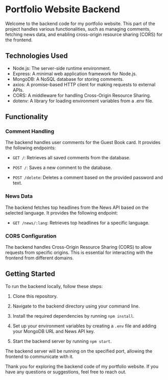 # Portfolio Website Backend

Welcome to the backend code for my portfolio website. This part of the project handles various functionalities, such as managing comments, fetching news data, and enabling cross-origin resource sharing (CORS) for the frontend.

## Technologies Used

- Node.js: The server-side runtime environment.
- Express: A minimal web application framework for Node.js.
- MongoDB: A NoSQL database for storing comments.
- axios: A promise-based HTTP client for making requests to external APIs.
- CORS: A middleware for handling Cross-Origin Resource Sharing.
- dotenv: A library for loading environment variables from a .env file.

## Functionality

### Comment Handling

The backend handles user comments for the Guest Book card. It provides the following endpoints:

- `GET /`: Retrieves all saved comments from the database.

- `POST /`: Saves a new comment to the database.

- `POST /delete`: Deletes a comment based on the provided password and text.

### News Data

The backend fetches top headlines from the News API based on the selected language. It provides the following endpoint:

- `GET /news/:lang`: Retrieves top headlines for a specific language.

### CORS Configuration

The backend handles Cross-Origin Resource Sharing (CORS) to allow requests from specific origins. This is essential for interacting with the frontend from different domains.

## Getting Started

To run the backend locally, follow these steps:

1. Clone this repository.

2. Navigate to the backend directory using your command line.

3. Install the required dependencies by running `npm install`.

4. Set up your environment variables by creating a `.env` file and adding your MongoDB URL and News API key.

5. Start the backend server by running `npm start`.

The backend server will be running on the specified port, allowing the frontend to communicate with it.

Thank you for exploring the backend code of my portfolio website. If you have any questions or suggestions, feel free to reach out.
